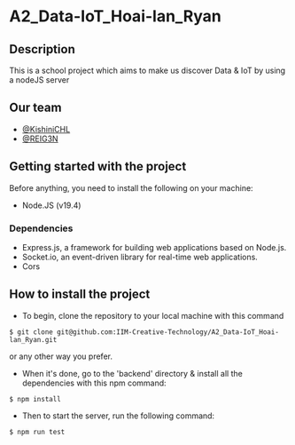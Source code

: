 # A2_Data-IoT_Hoai-lan_Ryan

## Description
This is a school project which aims to make us discover Data & IoT by using a nodeJS server

## Our team
- [@KishiniCHL](https://github.com/KishiniCHL)
- [@REIG3N](https://github.com/REIG3N)


## Getting started with the project

Before anything, you need to install the following on your machine:
- Node.JS (v19.4)

### Dependencies
- Express.js, a framework for building web applications based on Node.js.
- Socket.io, an event-driven library for real-time web applications.
- Cors


## How to install the project

- To begin, clone the repository to your local machine with this command
```shell
$ git clone git@github.com:IIM-Creative-Technology/A2_Data-IoT_Hoai-lan_Ryan.git

```
or any other way you prefer.
- When it's done, go to the 'backend' directory & install all the dependencies with this npm command:
```shell
$ npm install
```
- Then to start the server, run the following command:
```shell
$ npm run test
```
